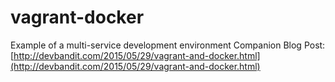 # vagrant-docker
Example of a multi-service development environment
Companion Blog Post: [http://devbandit.com/2015/05/29/vagrant-and-docker.html](http://devbandit.com/2015/05/29/vagrant-and-docker.html)

